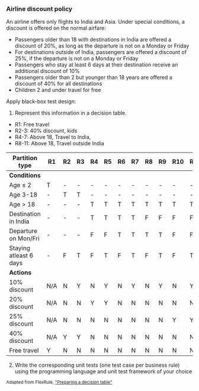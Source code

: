 ### Airline discount policy
An airline offers only flights to India and Asia. Under special conditions, a discount is offered on the normal airfare:
- Passengers older than 18 with destinations in India are offered a discount of 20%, as long as the departure is not on a Monday or Friday
- For destinations outside of India, passengers are offered a discount of 25%, if the departure is not on a Monday or Friday
- Passengers who stay at least 6 days at their destination receive an additional discount of 10%
- Passengers older than 2 but younger than 18 years are offered a discount of 40% for all destinations
- Children 2 and under travel for free

Apply black-box test design:
1. Represent this information in a decision table.


- R1: Free travel
- R2-3: 40% discount, kids
- R4-7: Above 18, Travel to India,
- R8-11: Above 18, Travel outside India

| Partition type         | R1  | R2  | R3  | R4  | R5  | R6  | R7  | R8  | R9  | R10 | R11 |
| ---------------------- | --- | --- | --- | --- | --- | --- | --- | --- | --- | --- | --- |
| **Conditions**         |     |     |     |     |     |     |     |     |     |     |     |
| Age ≤ 2                | T   | -   | -   | -   | -   | -   | -   | -   | -   | -   | -   |
| Age 3-18               | -   | T   | T   | -   | -   | -   | -   | -   | -   | -   | -   |
| Age > 18               | -   | -   | -   | T   | T   | T   | T   | T   | T   | T   | T   |
| Destination in India   | -   | -   | -   | T   | T   | T   | T   | F   | F   | F   | F   |
| Departure on Mon/Fri   | -   | -   | -   | F   | F   | T   | T   | T   | T   | F   | F   |
| Staying atleast 6 days | -   | F   | T   | F   | T   | F   | T   | F   | T   | F   | T   |
| **Actions**            |     |     |     |     |     |     |     |     |     |     |     |
| 10% discount           | N/A | N   | Y   | N   | Y   | N   | Y   | N   | Y   | N   | Y   |
| 20% discount           | N/A | N   | N   | Y   | Y   | N   | N   | N   | N   | N   | N   |
| 25% discount           | N/A | N   | N   | N   | N   | N   | N   | N   | N   | Y   | Y   |
| 40% discount           | N/A | Y   | Y   | N   | N   | N   | N   | N   | N   | N   | N   |
| Free travel            | Y   | N   | N   | N   | N   | N   | N   | N   | N   | N   | N   |




2. Write the corresponding unit tests (one test case per business rule) using the programming language and unit test framework of your choice

<sub>Adapted from FlexRule, ["Preparing a decision table"](https://resource.flexrule.com/knowledge-base/preparing-a-decision-table/)</sub>


